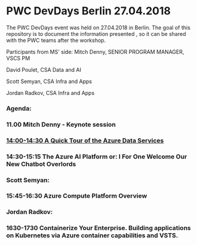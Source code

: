 # PWC DevDays Berlin 27.04.2018

The PWC DevDays event was held on 27.04.2018 in Berlin. 
The goal of this repository is to document the information presented , so it can be shared with the PWC teams after the workshop.

Participants from MS' side:
Mitch Denny, SENIOR PROGRAM MANAGER, VSCS PM

David Poulet, CSA Data and AI 

Scott Semyan, CSA Infra and Apps

Jordan Radkov, CSA Infra and Apps

### Agenda:
### 11.00 Mitch Denny - Keynote session

### [14:00-14:30 A Quick Tour of the Azure Data Services](https://github.com/dannradkov/pwcdevdays/tree/master/pwc_devdays_27_04_2018/Data_AI)
### 14:30-15:15 The Azure AI Platform or: I For One Welcome Our New Chatbot Overlords

### Scott Semyan: 
### 15:45-16:30 Azure Compute Platform Overview

### Jordan Radkov:
### 1630-1730 Containerize Your Enterprise. Building applications on Kubernetes via Azure container capabilities and VSTS.